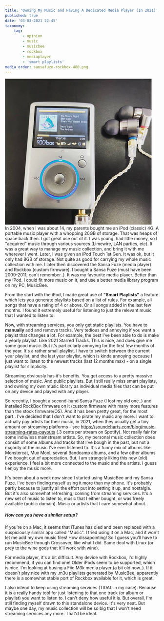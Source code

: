 ```yaml
---
title: 'Owning My Music and Having A Dedicated Media Player (In 2021)'
published: true
date: '03-03-2021 22:45'
taxonomy:
    tag:
        - opinion
        - music
        - musicbee
        - rockbox
        - mediaplayer
        - 'smart playlists'
media_order: sansafuze-rockbox-480.png
---
```


![](sansafuze-rockbox-480.png)  
In 2004, when I was about 14, my parents bought me an iPod (classic) 4G. A portable music player with a whopping 20GB of storage. That was heaps of space back then.
I got great use out of it. I was young, had little money, so I "acquired" music through various sources (Limewire, LAN parties, etc). It was a great way to manage my music collection, and bring it with me wherever I went.
Later, I was given an iPod Touch 1st Gen. It was ok, but it only had 8GB of storage. Not quite as good for carrying my whole music collection with me.
I later then discovered the Sansa Fuze (media player) and Rockbox (custom firmware). I bought a Sansa Fuze (must have been 2009-2011, can't remember..). It was my favourite media player. Better than my iPod. I could fit more music on it, and use a better media library program on my PC, MusicBee. 

From the start with the iPod, I made great use of **"Smart Playlists"** a feature which lets you generate playlists based on a list of rules. For example, all songs that have a rating of 4 or above. Or all songs added in the last few months. I found it extremely useful for listening to just the relevant music that I wanted to listen to.

Now, with streaming services, you only get static playlists. You have to **manually** add and remove tracks. Very tedious and annoying if you want a playist that changes a lot. For example, the best I've been able to do is make a yearly playlist. Like 2021 Starred Tracks. This is nice, and does give me some good music. But it's particularly annoying for the first few months of the year. It's a rather small playlist. I have to switch between the current year playlist, and the last year playlist, which is kinda annoying because I just want to listen to the newest tracks (last 12 months max) - on a single playlist for simplicity.

Streaming obviously has it's benefits. You get access to a pretty massive selection of music. And public playlists. But I still really miss smart playlists, and owning my own music library as individual media files that can be put on any device and played with any player.

So recently, I bought a second-hand Sansa Fuze (I lost my old one..) and installed RockBox firmware on it (custom firmware with many more features than the stock firmware/OS). And it has been pretty great, for the most part..
I've decided that I don't want to pirate my music any more. I want to actually pay artists for their music, in 2021, when they usually get a tiny amount on streaming platforms - see https://soundcharts.com/blog/music-streaming-rates-payouts (.3 cents per stream on Spotify). Not really fair for some indie/less mainstream artists.
So, my personal music collection does consist of some albums and tracks that I've bough in the past, but not a majority of the music I've ever listened to. It's a funny mix of albums like Monstercat, Mux Mool, several Bandcamp albums, and a few other albums I've bought out of appreciation.
But, I am strangely liking this new (old) experience. I feel a bit more connected to the music and the artists. I guess I enjoy the music more.

It's been about a week now since I started using MusicBee and my Sansa Fuze. I've been finding myself using it more than my phone. It's probably partly because to justify all the effort put into setting it up, and nostalgia. But it's also somewhat refreshing, coming from streaming services. It's a new set of music to listen to, music that I either bought, or was freely available (public domain). Music or artists that I care somewhat about.

##### How can you have a similar setup?
If you're on a Mac, it seems that iTunes has died and been replaced with a suspiciously similar app called "Music". I tried using it on a Mac, and it won't let me add my own music files! How dissapointing! So I guess you'll have to run MusicBee through Crossover, like what I did. Same deal with Linux (or prey to the wine gods that it'll work with wine).

For media player, it's a bit difficult. Any device with Rockbox, I'd highly recommend, if you can find one! Older iPods seem to be supported, which is nice.
I'm looking at buying a Fiio M3k media player (a bit old now..). If it doesn't play nice with my .m3u playlists generated by MusicBee, apparently there is a somewhat stable port of Rockbox available for it, which is great.

I also intend to keep using streaming services (TIDAL in my case). Because it is a really handy tool for just listening to that one track (or album or playlist) you want to listen to. I can't deny how useful it is. But overall, I'm still finding myself drawn to this standalone device. It's very neat. But maybe one day, my music collection will be so big that I won't need streaming services any more. That'd be ideal.

